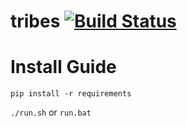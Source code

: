 # tribes [![Build Status](https://travis-ci.org/TribesWorld/tribes.svg?branch=develop)](https://travis-ci.org/TribesWorld/tribes)

# Install Guide

`pip install -r requirements`

`./run.sh` or `run.bat`